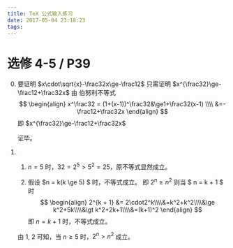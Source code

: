 ```yaml
---
title: TeX 公式输入练习
date: 2017-05-04 23:18:23
tags:
---
```


# 选修 4-5 / P39

0. 要证明 $x\cdot\sqrt{x}-\frac32x\ge-\frac12$
      只需证明 $x^{\frac32}\ge-\frac12+\frac32x$
      由 伯努利不等式
      $$
      \begin{align}
      x^\frac32 = (1+(x-1))^\frac32&\ge1+\frac32(x-1) \\\\
      &=-\frac12+\frac32x
      \end{align}
      $$
      即  $x^{\frac32}\ge-\frac12+\frac32x$

      证毕。

1. ​

     1. $n=5$ 时，$32 = 2^5 \gt 5 ^ 2 = 25$，原不等式显然成立。

     2. 假设 $n = k(k \ge 5) $ 时，不等式成立。
          即 $2 ^ n \ge n ^ 2$
          则当 $ n = k + 1 $ 时
          $$
          \begin{align}
          2^{k + 1} &= 2\cdot2^k\\\\&=k^2+k^2\\\\&\ge k^2+5k\\\\&\gt k^2+2k+1\\\\&=(k+1)^2
          \end{align}
          $$
          即 $n=k+1$ 时，不等式成立。

     由 1, 2 可知，当 $n \ge 5$ 时，$2^n\gt n^2$ 成立。